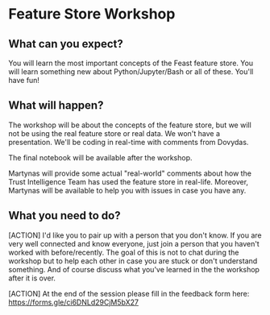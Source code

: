 # Feature Store Workshop

## What can you expect?

You will learn the most important concepts of the Feast feature store. You will learn something new about Python/Jupyter/Bash or all of these. You'll have fun!

## What will happen?

The workshop will be about the concepts of the feature store, but we will not be using the real feature store or real data. We won't have a presentation. We'll be coding in real-time with comments from Dovydas.

The final notebook will be available after the workshop.

Martynas will provide some actual "real-world" comments about how the Trust Intelligence Team has used the feature store in real-life. Moreover, Martynas will be available to help you with issues in case you have any.

## What you need to do?

[ACTION] I'd like you to pair up with a person that you don't know. If you are very well connected and know everyone, just join a person that you haven't worked with before/recently. The goal of this is not to chat during the workshop but to help each other in case you are stuck or don't understand something. And of course discuss what you've learned in the the workshop after it is over.

[ACTION] At the end of the session please fill in the feedback form here: https://forms.gle/ci6DNLd29CjM5bX27
